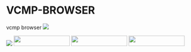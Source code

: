 # VCMP-BROWSER
vcmp browser
<img src="https://i.imgur.com/ID1zaEl.jpeg">

<img src="https://img.shields.io/badge/license-Appache%20GPLv3-green">
<a href="https://github.com/MEGAMINDMK/VCMP-BROWSER/releases/download/v1.0-Setup/vcmp.setup.exe"><img src="https://img.shields.io/github/downloads/MEGAMINDMK/VCMP-BROWSER/total.svg?color=tuquoise&label=Downloads&logo=github&logoColor=white&style=for-the-badge" width="150" height="28"></a>
<img src="https://img.shields.io/github/v/release/MEGAMINDMK/VCMP-BROWSER?color=blue&label=Latest Update&labelColor=black" width="150" height="28">
<img src="https://img.shields.io/badge/steam-supported-blue?logo=steam" width="150" height="28">
